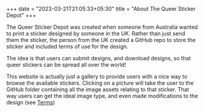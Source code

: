 +++
date = "2023-03-21T21:05:33+05:30"
title = "About The Queer Sticker Depot"
+++

The Queer Sticker Depot was created when someone from Australia wanted to print a sticker designed by someone in the UK. Rather than just send them the sticker, the person from the UK created a GitHub repo to store the sticker and included terms of use for the design.

The idea is that users can submit designs, and download designs, so that queer stickers can be spread all over the world!

This website is actually just a gallery to provide users with a nice way to browse the available stickers. Clicking on a picture will take the user to the GitHub folder containing all the image assets relating to that sticker. That way users can get the ideal image type, and even made modifications to the design (see [Terms](../terms/))
